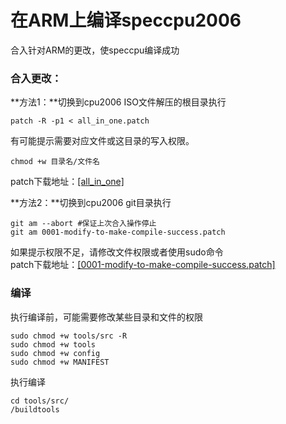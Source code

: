 在ARM上编译speccpu2006
=========================
合入针对ARM的更改，使speccpu编译成功

### 合入更改：

**方法1：**切换到cpu2006 ISO文件解压的根目录执行
```
patch -R -p1 < all_in_one.patch
```

有可能提示需要对应文件或这目录的写入权限。
```
chmod +w 目录名/文件名
```
patch下载地址：[[all_in_one]](resources/all_in_one.patch)


**方法2：**切换到cpu2006 git目录执行
```
git am --abort #保证上次合入操作停止
git am 0001-modify-to-make-compile-success.patch
```
如果提示权限不足，请修改文件权限或者使用sudo命令  
patch下载地址：[[0001-modify-to-make-compile-success.patch]](resources/0001-modify-to-make-compile-success.patch)

### 编译
执行编译前，可能需要修改某些目录和文件的权限
```
sudo chmod +w tools/src -R
sudo chmod +w tools
sudo chmod +w config
sudo chmod +w MANIFEST
```
执行编译
```
cd tools/src/
/buildtools
```
